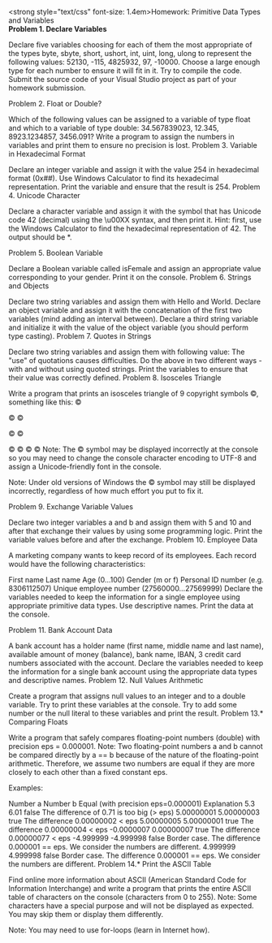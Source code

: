 <strong style="text/css" font-size: 1.4em>Homework: Primitive Data Types and Variables</strong></br>
<strong>Problem 1. Declare Variables</strong>

Declare five variables choosing for each of them the most appropriate of the types byte, sbyte, short, ushort, int, uint, long, ulong to represent the following values: 52130, -115, 4825932, 97, -10000.
Choose a large enough type for each number to ensure it will fit in it. Try to compile the code.
Submit the source code of your Visual Studio project as part of your homework submission.

Problem 2. Float or Double?

Which of the following values can be assigned to a variable of type float and which to a variable of type double: 34.567839023, 12.345, 8923.1234857, 3456.091?
Write a program to assign the numbers in variables and print them to ensure no precision is lost.
Problem 3. Variable in Hexadecimal Format

Declare an integer variable and assign it with the value 254 in hexadecimal format (0x##).
Use Windows Calculator to find its hexadecimal representation.
Print the variable and ensure that the result is 254.
Problem 4. Unicode Character

Declare a character variable and assign it with the symbol that has Unicode code 42 (decimal) using the \u00XX syntax, and then print it.
Hint: first, use the Windows Calculator to find the hexadecimal representation of 42. The output should be *.

Problem 5. Boolean Variable

Declare a Boolean variable called isFemale and assign an appropriate value corresponding to your gender.
Print it on the console.
Problem 6. Strings and Objects

Declare two string variables and assign them with Hello and World.
Declare an object variable and assign it with the concatenation of the first two variables (mind adding an interval between).
Declare a third string variable and initialize it with the value of the object variable (you should perform type casting).
Problem 7. Quotes in Strings

Declare two string variables and assign them with following value: The "use" of quotations causes difficulties.
Do the above in two different ways - with and without using quoted strings.
Print the variables to ensure that their value was correctly defined.
Problem 8. Isosceles Triangle

Write a program that prints an isosceles triangle of 9 copyright symbols ©, something like this:
   ©

  © ©

 ©   ©

© © © ©
Note: The © symbol may be displayed incorrectly at the console so you may need to change the console character encoding to UTF-8 and assign a Unicode-friendly font in the console.

Note: Under old versions of Windows the © symbol may still be displayed incorrectly, regardless of how much effort you put to fix it.

Problem 9. Exchange Variable Values

Declare two integer variables a and b and assign them with 5 and 10 and after that exchange their values by using some programming logic.
Print the variable values before and after the exchange.
Problem 10. Employee Data

A marketing company wants to keep record of its employees. Each record would have the following characteristics:

First name
Last name
Age (0...100)
Gender (m or f)
Personal ID number (e.g. 8306112507)
Unique employee number (27560000…27569999)
Declare the variables needed to keep the information for a single employee using appropriate primitive data types. Use descriptive names. Print the data at the console.

Problem 11. Bank Account Data

A bank account has a holder name (first name, middle name and last name), available amount of money (balance), bank name, IBAN, 3 credit card numbers associated with the account.
Declare the variables needed to keep the information for a single bank account using the appropriate data types and descriptive names.
Problem 12. Null Values Arithmetic

Create a program that assigns null values to an integer and to a double variable.
Try to print these variables at the console.
Try to add some number or the null literal to these variables and print the result.
Problem 13.* Comparing Floats

Write a program that safely compares floating-point numbers (double) with precision eps = 0.000001.
Note: Two floating-point numbers a and b cannot be compared directly by a == b because of the nature of the floating-point arithmetic. Therefore, we assume two numbers are equal if they are more closely to each other than a fixed constant eps.

Examples:

Number a	Number b	Equal (with precision eps=0.000001)	Explanation
5.3	6.01	false	The difference of 0.71 is too big (> eps)
5.00000001	5.00000003	true	The difference 0.00000002 < eps
5.00000005	5.00000001	true	The difference 0.00000004 < eps
-0.0000007	0.00000007	true	The difference 0.00000077 < eps
-4.999999	-4.999998	false	Border case. The difference 0.000001 == eps. We consider the numbers are different.
4.999999	4.999998	false	Border case. The difference 0.000001 == eps. We consider the numbers are different.
Problem 14.* Print the ASCII Table

Find online more information about ASCII (American Standard Code for Information Interchange) and write a program that prints the entire ASCII table of characters on the console (characters from 0 to 255).
Note: Some characters have a special purpose and will not be displayed as expected. You may skip them or display them differently.

Note: You may need to use for-loops (learn in Internet how).
